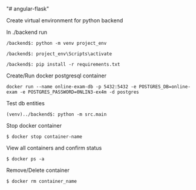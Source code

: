 "# angular-flask" 

Create virtual environment for python backend

In ./backend run 

`/backend$: python -m venv project_env`

`/backend$: project_env\Scripts\activate`

`/backend$: pip install -r requirements.txt`

Create/Run docker postgresql container

`docker run --name online-exam-db -p 5432:5432 -e POSTGRES_DB=online-exam -e POSTGRES_PASSWORD=0NLIN3-ex4m -d postgres`

Test db entities

`(venv)../backend$: python -m src.main`

Stop docker container

`$ docker stop container-name`

View all containers and confirm status

`$ docker ps -a`

Remove/Delete container

`$ docker rm container_name`

